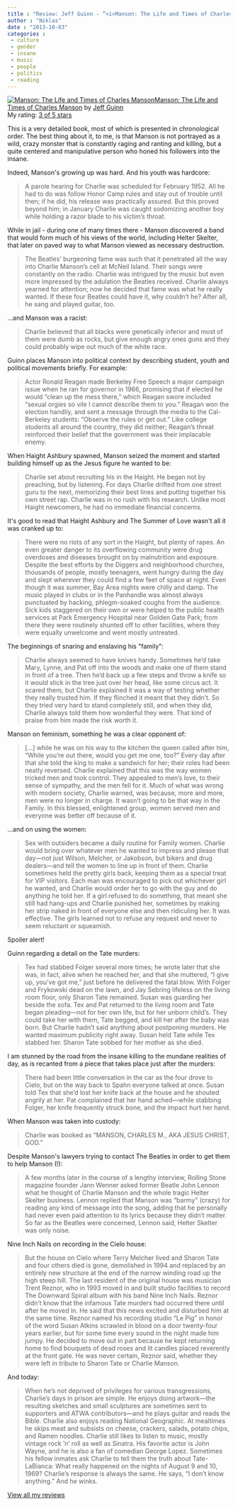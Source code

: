 ```yaml
---
title : "Review: Jeff Guinn - ”<i>Manson: The Life and Times of Charles Manson</i>”"
author : "Niklas"
date : "2013-10-03"
categories : 
 - culture
 - gender
 - insane
 - music
 - people
 - politics
 - reading
---
```


[![Manson: The Life and Times of Charles Manson](http://d202m5krfqbpi5.cloudfront.net/books/1369085832m/16130503.jpg)](http://www.goodreads.com/book/show/16130503)[Manson: The Life and Times of Charles Manson](http://www.goodreads.com/book/show/16130503) by [Jeff Guinn](http://www.goodreads.com/author/show/149171)  
My rating: [3 of 5 stars](http://www.goodreads.com/review/show/701899704)  
  
This is a very detailed book, most of which is presented in chronological order. The best thing about it, to me, is that Manson is not portrayed as a wild, crazy monster that is constantly raging and ranting and killing, but a quite centered and manipulative person who honed his followers into the insane.

Indeed, Manson's growing up was hard. And his youth was hardcore:

> A parole hearing for Charlie was scheduled for February 1952. All he had to do was follow Honor Camp rules and stay out of trouble until then; if he did, his release was practically assured. But this proved beyond him; in January Charlie was caught sodomizing another boy while holding a razor blade to his victim’s throat.

While in jail - during one of many times there - Manson discovered a band that would form much of his views of the world, including Helter Skelter, that later on paved way to what Manson viewed as necessary destruction.

> The Beatles’ burgeoning fame was such that it penetrated all the way into Charlie Manson’s cell at McNeil Island. Their songs were constantly on the radio. Charlie was intrigued by the music but even more impressed by the adulation the Beatles received. Charlie always yearned for attention; now he decided that fame was what he really wanted. If these four Beatles could have it, why couldn’t he? After all, he sang and played guitar, too.

...and Manson was a racist:

> Charlie believed that all blacks were genetically inferior and most of them were dumb as rocks, but give enough angry ones guns and they could probably wipe out much of the white race.

Guinn places Manson into political context by describing student, youth and political movements briefly. For example:

> Actor Ronald Reagan made Berkeley Free Speech a major campaign issue when he ran for governor in 1966, promising that if elected he would “clean up the mess there,” which Reagan swore included “sexual orgies so vile I cannot describe them to you.” Reagan won the election handily, and sent a message through the media to the Cal-Berkeley students: “Observe the rules or get out.” Like college students all around the country, they did neither; Reagan’s threat reinforced their belief that the government was their implacable enemy.

When Haight Ashbury spawned, Manson seized the moment and started building himself up as the Jesus figure he wanted to be:

> Charlie set about recruiting his in the Haight. He began not by preaching, but by listening. For days Charlie drifted from one street guru to the next, memorizing their best lines and putting together his own street rap. Charlie was in no rush with his research. Unlike most Haight newcomers, he had no immediate financial concerns.

It's good to read that Haight Ashbury and The Summer of Love wasn't all it was cranked up to:

> There were no riots of any sort in the Haight, but plenty of rapes. An even greater danger to its overflowing community were drug overdoses and diseases brought on by malnutrition and exposure. Despite the best efforts by the Diggers and neighborhood churches, thousands of people, mostly teenagers, went hungry during the day and slept wherever they could find a few feet of space at night. Even though it was summer, Bay Area nights were chilly and damp. The music played in clubs or in the Panhandle was almost always punctuated by hacking, phlegm-soaked coughs from the audience. Sick kids staggered on their own or were helped to the public health services at Park Emergency Hospital near Golden Gate Park; from there they were routinely shunted off to other facilities, where they were equally unwelcome and went mostly untreated.

The beginnings of snaring and enslaving his "family":

> Charlie always seemed to have knives handy. Sometimes he’d take Mary, Lynne, and Pat off into the woods and make one of them stand in front of a tree. Then he’d back up a few steps and throw a knife so it would stick in the tree just over her head, like some circus act. It scared them, but Charlie explained it was a way of testing whether they really trusted him. If they flinched it meant that they didn’t. So they tried very hard to stand completely still, and when they did, Charlie always told them how wonderful they were. That kind of praise from him made the risk worth it.

Manson on feminism, something he was a clear opponent of:

> \[...\] while he was on his way to the kitchen the queen called after him, “While you’re out there, would you get me one, too?” Every day after that she told the king to make a sandwich for her; their roles had been neatly reversed. Charlie explained that this was the way women tricked men and took control. They appealed to men’s love, to their sense of sympathy, and the men fell for it. Much of what was wrong with modern society, Charlie warned, was because, more and more, men were no longer in charge. It wasn’t going to be that way in the Family. In this blessed, enlightened group, women served men and everyone was better off because of it.

...and on using the women:

> Sex with outsiders became a daily routine for Family women. Charlie would bring over whatever men he wanted to impress and please that day—not just Wilson, Melcher, or Jakobson, but bikers and drug dealers—and tell the women to line up in front of them. Charlie sometimes held the pretty girls back, keeping them as a special treat for VIP visitors. Each man was encouraged to pick out whichever girl he wanted, and Charlie would order her to go with the guy and do anything he told her. If a girl refused to do something, that meant she still had hang-ups and Charlie punished her, sometimes by making her strip naked in front of everyone else and then ridiculing her. It was effective. The girls learned not to refuse any request and never to seem reluctant or squeamish.

Spoiler alert!

Guinn regarding a detail on the Tate murders:

> Tex had stabbed Folger several more times; he wrote later that she was, in fact, alive when he reached her, and that she muttered, “I give up, you’ve got me,” just before he delivered the fatal blow. With Folger and Frykowski dead on the lawn, and Jay Sebring lifeless on the living room floor, only Sharon Tate remained. Susan was guarding her beside the sofa. Tex and Pat returned to the living room and Tate began pleading—not for her own life, but for her unborn child’s. They could take her with them, Tate begged, and kill her after the baby was born. But Charlie hadn’t said anything about postponing murders. He wanted maximum publicity right away. Susan held Tate while Tex stabbed her. Sharon Tate sobbed for her mother as she died.

I am stunned by the road from the insane killing to the mundane realities of day, as is recanted from a piece that takes place just after the murders:

> There had been little conversation in the car as the four drove to Cielo, but on the way back to Spahn everyone talked at once. Susan told Tex that she’d lost her knife back at the house and he shouted angrily at her. Pat complained that her hand ached—while stabbing Folger, her knife frequently struck bone, and the impact hurt her hand.

When Manson was taken into custody:

> Charlie was booked as “MANSON, CHARLES M., AKA JESUS CHRIST, GOD.”

Despite Manson's lawyers trying to contact The Beatles in order to get them to help Manson (!):

> A few months later in the course of a lengthy interview, Rolling Stone magazine founder Jann Wenner asked former Beatle John Lennon what he thought of Charlie Manson and the whole tragic Helter Skelter business. Lennon replied that Manson was “barmy” (crazy) for reading any kind of message into the song, adding that he personally had never even paid attention to its lyrics because they didn’t matter. So far as the Beatles were concerned, Lennon said, Helter Skelter was only noise.

Nine Inch Nails on recording in the Cielo house:

> But the house on Cielo where Terry Melcher lived and Sharon Tate and four others died is gone, demolished in 1994 and replaced by an entirely new structure at the end of the narrow winding road up the high steep hill. The last resident of the original house was musician Trent Reznor, who in 1993 moved in and built studio facilities to record The Downward Spiral album with his band Nine Inch Nails. Reznor didn’t know that the infamous Tate murders had occurred there until after he moved in. He said that this news excited and disturbed him at the same time. Reznor named his recording studio “Le Pig” in honor of the word Susan Atkins scrawled in blood on a door twenty-four years earlier, but for some time every sound in the night made him jumpy. He decided to move out in part because he kept returning home to find bouquets of dead roses and lit candles placed reverently at the front gate. He was never certain, Reznor said, whether they were left in tribute to Sharon Tate or Charlie Manson.

And today:

> When he’s not deprived of privileges for various transgressions, Charlie’s days in prison are simple. He enjoys doing artwork—the resulting sketches and small sculptures are sometimes sent to supporters and ATWA contributors—and he plays guitar and reads the Bible. Charlie also enjoys reading National Geographic. At mealtimes he skips meat and subsists on cheese, crackers, salads, potato chips, and Ramen noodles. Charlie still likes to listen to music, mostly vintage rock ’n’ roll as well as Sinatra. His favorite actor is John Wayne, and he is also a fan of comedian George Lopez. Sometimes his fellow inmates ask Charlie to tell them the truth about Tate-LaBianca: What really happened on the nights of August 9 and 10, 1969? Charlie’s response is always the same. He says, “I don’t know anything.” And he winks.

  
  
[View all my reviews](http://www.goodreads.com/review/show/701899704)
